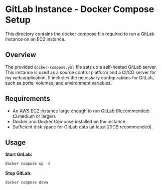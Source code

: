 # GitLab Instance - Docker Compose Setup

This directory contains the docker compose file required to run a GitLab instance on an EC2 instance.

## Overview

The provided `docker-compose.yml` file sets up a self-hosted GitLab server.
This instance is used as a source control platform and a CI/CD server for my web application.
It includes the necessary configurations for GitLab, such as ports, volumes, and environment variables.

## Requirements
 
- An AWS EC2 instance large enough to run GitLab (Recommended: t3.medium or larger).
- Docker and Docker Compose installed on the instance.
- Sufficient disk space for GitLab data (at least 20GB recommended).

## Usage   
**Start GitLab:**
```bash
docker compose up -d
```

**Stop GitLab:**
```bash
docker compose down
```
